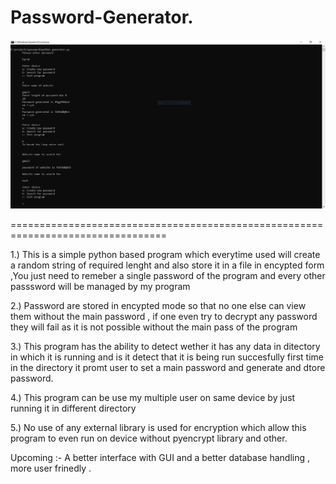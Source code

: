 # Password-Generator.

![alt text](https://raw.githubusercontent.com/hvijaycse/Password-Generator/master/working.PNG)

=================================================================================

1.) This is a simple python based program which everytime used will create a random string of required lenght and also store it in  a file in encypted form  ,You just need to remeber a  single password of the program and every other passsword will be managed by my program

2.) Password are stored in encypted mode so that no one else can view them without the main password , if one even try to decrypt any password they will fail as it is not possible without the main pass of the program

3.) This program  has the ability to detect wether it has any data in ditectory in which it is running and is it detect that it is being run succesfully first time in the directory it promt user to set a main password and generate and dtore password.

4.) This program can be use my multiple user on same device  by just running it in different directory

5.) No use of any external library is used for encryption which allow this program to even run on device without pyencrypt library and other.


Upcoming :- A better interface with GUI and a better database handling , more user frinedly .
